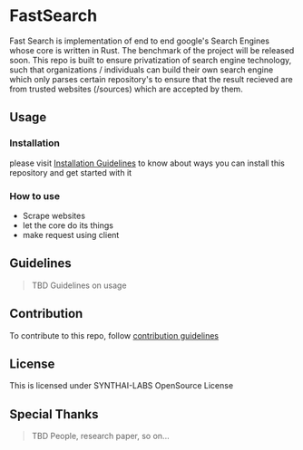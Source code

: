 # FastSearch

Fast Search is implementation of end to end google's Search Engines whose core is written in Rust. The benchmark of the project will be released soon. This repo is built to ensure privatization of search engine technology, such that organizations / individuals can build their own search engine which only parses certain repository's to ensure that the result recieved are from trusted websites (/sources) which are accepted by them.

## Usage

### Installation

please visit [Installation Guidelines](./dev-docs/installation.md) to know about ways you can install this repository and get started with it

### How to use

- Scrape websites
- let the core do its things
- make request using client

## Guidelines

> TBD
> Guidelines on usage 

## Contribution

To contribute to this repo, follow [contribution guidelines](./dev-docs/contributionGuidelines.md)

## License

This is licensed under SYNTHAI-LABS OpenSource License

## Special Thanks

> TBD
> People, research paper, so on...
